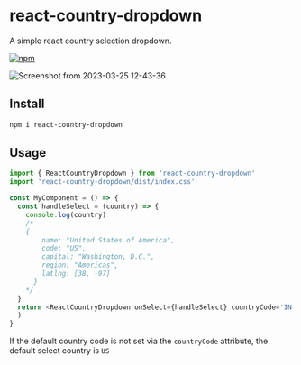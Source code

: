# react-country-dropdown

A simple react country selection dropdown.

[![npm](https://img.shields.io/npm/v/react-country-dropdown?color=bright)](https://npmjs.com/package/react-country-dropdown)

![Screenshot from 2023-03-25 12-43-36](https://user-images.githubusercontent.com/33410545/232977021-ace4a22d-6a05-4a62-80f7-0d6c34b9c0c8.png)

## Install

```sh
npm i react-country-dropdown
```

## Usage

```js
import { ReactCountryDropdown } from 'react-country-dropdown'
import 'react-country-dropdown/dist/index.css'

const MyComponent = () => {
  const handleSelect = (country) => {
    console.log(country)
    /*
    {
        name: "United States of America",
        code: "US",
        capital: "Washington, D.C.",
        region: "Americas",
        latlng: [38, -97]
      }
    */
  }
  return <ReactCountryDropdown onSelect={handleSelect} countryCode='IN' />
  )
}
```

If the default country code is not set via the `countryCode` attribute, the default select country is `US`
